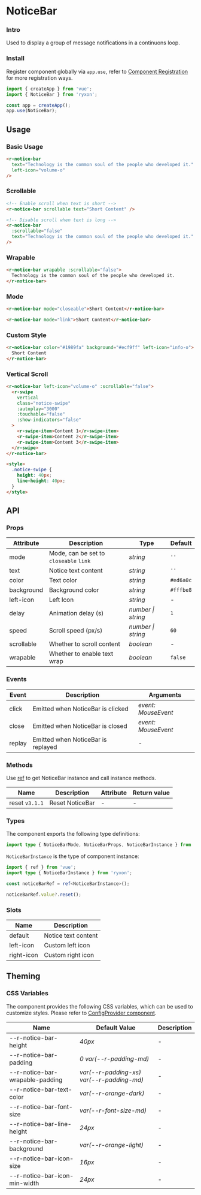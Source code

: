 # NoticeBar

### Intro

Used to display a group of message notifications in a continuons loop.

### Install

Register component globally via `app.use`, refer to [Component Registration](#/en-US/advanced-usage#zu-jian-zhu-ce) for more registration ways.

```js
import { createApp } from 'vue';
import { NoticeBar } from 'ryxon';

const app = createApp();
app.use(NoticeBar);
```

## Usage

### Basic Usage

```html
<r-notice-bar
  text="Technology is the common soul of the people who developed it."
  left-icon="volume-o"
/>
```

### Scrollable

```html
<!-- Enable scroll when text is short -->
<r-notice-bar scrollable text="Short Content" />

<!-- Disable scroll when text is long -->
<r-notice-bar
  :scrollable="false"
  text="Technology is the common soul of the people who developed it."
/>
```

### Wrapable

```html
<r-notice-bar wrapable :scrollable="false">
  Technology is the common soul of the people who developed it.
</r-notice-bar>
```

### Mode

```html
<r-notice-bar mode="closeable">Short Content</r-notice-bar>

<r-notice-bar mode="link">Short Content</r-notice-bar>
```

### Custom Style

```html
<r-notice-bar color="#1989fa" background="#ecf9ff" left-icon="info-o">
  Short Content
</r-notice-bar>
```

### Vertical Scroll

```html
<r-notice-bar left-icon="volume-o" :scrollable="false">
  <r-swipe
    vertical
    class="notice-swipe"
    :autoplay="3000"
    :touchable="false"
    :show-indicators="false"
  >
    <r-swipe-item>Content 1</r-swipe-item>
    <r-swipe-item>Content 2</r-swipe-item>
    <r-swipe-item>Content 3</r-swipe-item>
  </r-swipe>
</r-notice-bar>

<style>
  .notice-swipe {
    height: 40px;
    line-height: 40px;
  }
</style>
```

## API

### Props

| Attribute | Description | Type | Default |
| --- | --- | --- | --- |
| mode | Mode, can be set to `closeable` `link` | _string_ | `''` |
| text | Notice text content | _string_ | `''` |
| color | Text color | _string_ | `#ed6a0c` |
| background | Background color | _string_ | `#fffbe8` |
| left-icon | Left Icon | _string_ | - |
| delay | Animation delay (s) | _number \| string_ | `1` |
| speed | Scroll speed (px/s) | _number \| string_ | `60` |
| scrollable | Whether to scroll content | _boolean_ | - |
| wrapable | Whether to enable text wrap | _boolean_ | `false` |

### Events

| Event  | Description                        | Arguments           |
| ------ | ---------------------------------- | ------------------- |
| click  | Emitted when NoticeBar is clicked  | _event: MouseEvent_ |
| close  | Emitted when NoticeBar is closed   | _event: MouseEvent_ |
| replay | Emitted when NoticeBar is replayed | -                   |

### Methods

Use [ref](https://v3.vuejs.org/guide/component-template-refs.html) to get NoticeBar instance and call instance methods.

| Name           | Description     | Attribute | Return value |
| -------------- | --------------- | --------- | ------------ |
| reset `v3.1.1` | Reset NoticeBar | -         | -            |

### Types

The component exports the following type definitions:

```ts
import type { NoticeBarMode, NoticeBarProps, NoticeBarInstance } from 'ryxon';
```

`NoticeBarInstance` is the type of component instance:

```ts
import { ref } from 'vue';
import type { NoticeBarInstance } from 'ryxon';

const noticeBarRef = ref<NoticeBarInstance>();

noticeBarRef.value?.reset();
```

### Slots

| Name       | Description         |
| ---------- | ------------------- |
| default    | Notice text content |
| left-icon  | Custom left icon    |
| right-icon | Custom right icon   |

## Theming

### CSS Variables

The component provides the following CSS variables, which can be used to customize styles. Please refer to [ConfigProvider component](#/en-US/config-provider).

| Name | Default Value | Description |
| --- | --- | --- |
| --r-notice-bar-height | _40px_ | - |
| --r-notice-bar-padding | _0 var(--r-padding-md)_ | - |
| --r-notice-bar-wrapable-padding | _var(--r-padding-xs) var(--r-padding-md)_ | - |
| --r-notice-bar-text-color | _var(--r-orange-dark)_ | - |
| --r-notice-bar-font-size | _var(--r-font-size-md)_ | - |
| --r-notice-bar-line-height | _24px_ | - |
| --r-notice-bar-background | _var(--r-orange-light)_ | - |
| --r-notice-bar-icon-size | _16px_ | - |
| --r-notice-bar-icon-min-width | _24px_ | - |
